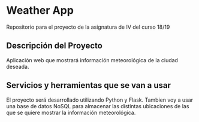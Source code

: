 # Weather App

Repositorio para el proyecto de la asignatura de IV del curso 18/19

## Descripción del Proyecto

Aplicación web que mostrará información meteorológica de la ciudad deseada.

## Servicios y herramientas que se van a usar
El proyecto será desarrollado utilizando Python y Flask. Tambien voy a usar una base de datos NoSQL para almacenar las distintas ubicaciones de las que se quiere mostrar la información meteorológica. 
